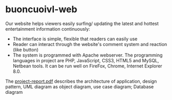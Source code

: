 # buoncuoivl-web
Our website helps viewers easily surfing/ updating the latest and hottest entertainment information continuously:
- The interface is simple, flexible that readers can easily use
- Reader can interact through the website's comment system and reaction (like button)
- The system is programmed with Apache webserver. The programming languages in project are PHP, JavaScript, CSS3, HTML5 and MySQL, Netbean tools. It can be run well on FireFox, Chrome, Internet Explorer 8.0.

The [project-report.pdf](https://github.com/huyng14/buoncuoivl-web/blob/main/docs/project-report.pdf) describes the architecture of application, design pattern, UML diagram as object diagram, use case diagram; Database diagram
